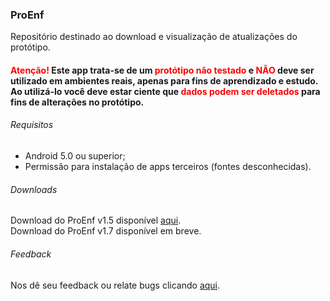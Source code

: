 ### ProEnf
Repositório destinado ao download e visualização de atualizações do protótipo.

#### <span style="color:red">Atenção!</span> Este app trata-se de um <span style="color:red">protótipo não testado</span> e <span style="color:red">NÃO</span> deve ser utilizado em ambientes reais, apenas para fins de aprendizado e estudo. Ao utilizá-lo você deve estar ciente que <span style="color:red">dados podem ser deletados</span> para fins de alterações no protótipo.

###### Requisitos
- Android 5.0 ou superior;
- Permissão para instalação de apps terceiros (fontes desconhecidas).

###### Downloads
Download do ProEnf v1.5 disponível [aqui](https://drive.google.com/u/0/uc?id=12ReUxPwiQXwP-KI39jvYZPCE2dhC3Nkb&export=download).
<br />Download do ProEnf v1.7 disponível em breve.

###### Feedback
Nos dê seu feedback ou relate bugs clicando [aqui](https://forms.gle/1tQqyndUzywQ2PW29).
